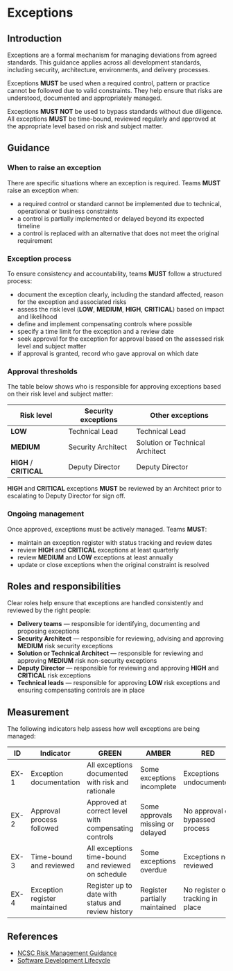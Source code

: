 # Exceptions

## Introduction

Exceptions are a formal mechanism for managing deviations from agreed standards. This guidance applies across all development standards, including security, architecture, environments, and delivery processes.

Exceptions **MUST** be used when a required control, pattern or practice cannot be followed due to valid constraints. They help ensure that risks are understood, documented and appropriately managed.

Exceptions **MUST NOT** be used to bypass standards without due diligence. All exceptions **MUST** be time-bound, reviewed regularly and approved at the appropriate level based on risk and subject matter.

## Guidance

### When to raise an exception

There are specific situations where an exception is required. Teams **MUST** raise an exception when:

- a required control or standard cannot be implemented due to technical, operational or business constraints
- a control is partially implemented or delayed beyond its expected timeline
- a control is replaced with an alternative that does not meet the original requirement

### Exception process

To ensure consistency and accountability, teams **MUST** follow a structured process:

- document the exception clearly, including the standard affected, reason for the exception and associated risks
- assess the risk level (**LOW**, **MEDIUM**, **HIGH**, **CRITICAL**) based on impact and likelihood
- define and implement compensating controls where possible
- specify a time limit for the exception and a review date
- seek approval for the exception for approval based on the assessed risk level and subject matter
- if approval is granted, record who gave approval on which date

### Approval thresholds

The table below shows who is responsible for approving exceptions based on their risk level and subject matter:

| Risk level              | Security exceptions | Other exceptions                |
| ----------------------- | ------------------- | ------------------------------- |
| **LOW**                 | Technical Lead      | Technical Lead                  |
| **MEDIUM**              | Security Architect  | Solution or Technical Architect |
| **HIGH** / **CRITICAL** | Deputy Director     | Deputy Director                 |

**HIGH** and **CRITICAL** exceptions **MUST** be reviewed by an Architect prior to escalating to Deputy Director for sign off.

### Ongoing management

Once approved, exceptions must be actively managed. Teams **MUST**:

- maintain an exception register with status tracking and review dates
- review **HIGH** and **CRITICAL** exceptions at least quarterly
- review **MEDIUM** and **LOW** exceptions at least annually
- update or close exceptions when the original constraint is resolved

## Roles and responsibilities

Clear roles help ensure that exceptions are handled consistently and reviewed by the right people:

- **Delivery teams** — responsible for identifying, documenting and proposing exceptions
- **Security Architect** — responsible for reviewing, advising and approving **MEDIUM** risk security exceptions
- **Solution or Technical Architect** — responsible for reviewing and approving **MEDIUM** risk non-security exceptions
- **Deputy Director** — responsible for reviewing and approving **HIGH** and **CRITICAL** risk exceptions
- **Technical leads** — responsible for approving **LOW** risk exceptions and ensuring compensating controls are in place

## Measurement

The following indicators help assess how well exceptions are being managed:

| ID   | Indicator                     | GREEN                                                | AMBER                             | RED                              |
| ---- | ----------------------------- | ---------------------------------------------------- | --------------------------------- | -------------------------------- |
| EX-1 | Exception documentation       | All exceptions documented with risk and rationale    | Some exceptions incomplete        | Exceptions undocumented          |
| EX-2 | Approval process followed     | Approved at correct level with compensating controls | Some approvals missing or delayed | No approval or bypassed process  |
| EX-3 | Time-bound and reviewed       | All exceptions time-bound and reviewed on schedule   | Some exceptions overdue           | Exceptions not reviewed          |
| EX-4 | Exception register maintained | Register up to date with status and review history   | Register partially maintained     | No register or tracking in place |

## References

- [NCSC Risk Management Guidance][1]
- [Software Development Lifecycle][2]

[1]: https://www.ncsc.gov.uk/collection/risk-management
[2]: ../dev-standards/sdlc.md
